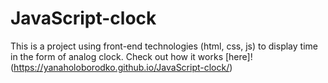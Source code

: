 # JavaScript-clock
This is a project using front-end technologies (html, css, js) to display time in the form of analog clock. 
Check out how it works [here]!(https://yanaholoborodko.github.io/JavaScript-clock/)
